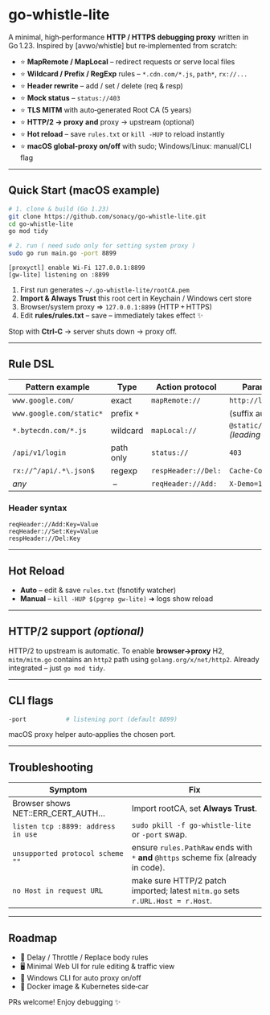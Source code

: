 # go‑whistle‑lite

A minimal, high‑performance **HTTP / HTTPS debugging proxy** written in Go 1.23.
Inspired by \[avwo/whistle] but re‑implemented from scratch:

* ⭐ **MapRemote / MapLocal**                – redirect requests or serve local files
* ⭐ **Wildcard / Prefix / RegExp** rules    – `*.cdn.com/*.js`, `path*`, `rx://...`
* ⭐ **Header rewrite**                      – add / set / delete (req & resp)
* ⭐ **Mock status**                         – `status://403`
* ⭐ **TLS MITM** with auto‑generated Root CA (5 years)
* ⭐ **HTTP/2 → proxy** **and** proxy → upstream (optional)
* ⭐ **Hot reload** – save `rules.txt` or `kill ‑HUP` to reload instantly
* ⭐ **macOS global‑proxy on/off** with sudo; Windows/Linux: manual/CLI flag

---

## Quick Start (macOS example)

```bash
# 1. clone & build (Go 1.23)
git clone https://github.com/sonacy/go-whistle-lite.git
cd go-whistle-lite
go mod tidy

# 2. run ( need sudo only for setting system proxy )
sudo go run main.go -port 8899
```

```
[proxyctl] enable Wi‑Fi 127.0.0.1:8899
[gw-lite] listening on :8899
```

1. First run generates `~/.go-whistle-lite/rootCA.pem`
2. **Import & Always Trust** this root cert in Keychain / Windows cert store
3. Browser/system proxy ⇒ `127.0.0.1:8899` (HTTP + HTTPS)
4. Edit **rules/rules.txt** – save – immediately takes effect ✨

Stop with **Ctrl‑C** → server shuts down → proxy off.

---

## Rule DSL

| Pattern example          | Type       | Action protocol     | Param example                              |
| ------------------------ | ---------- | ------------------- | ------------------------------------------ |
| `www.google.com/`        | exact      | `mapRemote://`      | `http://localhost:8080`                    |
| `www.google.com/static*` | prefix `*` |                     | (suffix auto‑append)                       |
| `*.bytecdn.com/*.js`     | wildcard   | `mapLocal://`       | `@static/override.js` *(leading @ = file)* |
| `/api/v1/login`          | path only  | `status://`         | `403`                                      |
| `rx://^/api/.*\.json$`   | regexp     | `respHeader://Del:` | `Cache-Control`                            |
| *any*                    |  –         | `reqHeader://Add:`  | `X-Demo=1`                                 |

### Header syntax

```
reqHeader://Add:Key=Value
reqHeader://Set:Key=Value
respHeader://Del:Key
```

---

## Hot Reload

* **Auto** – edit & save `rules.txt` (fsnotify watcher)
* **Manual** – `kill -HUP $(pgrep gw-lite)`  ➜ logs show reload

---

## HTTP/2 support *(optional)*

HTTP/2 to upstream is automatic.
To enable **browser→proxy** H2, `mitm/mitm.go` contains an `http2` path using `golang.org/x/net/http2`. Already integrated – just `go mod tidy`.

---

## CLI flags

```bash
-port           # listening port (default 8899)
```

macOS proxy helper auto‑applies the chosen port.

---

## Troubleshooting

| Symptom                             | Fix                                                                                 |
| ----------------------------------- | ----------------------------------------------------------------------------------- |
| Browser shows NET::ERR\_CERT\_AUTH… | Import rootCA, set **Always Trust**.                                                |
| `listen tcp :8899: address in use`  | `sudo pkill -f go-whistle-lite` or `-port` swap.                                    |
| `unsupported protocol scheme ""`    | ensure `rules.PathRaw` ends with `*` **and** `@https` scheme fix (already in code). |
| `no Host in request URL`            | make sure HTTP/2 patch imported; latest `mitm.go` sets `r.URL.Host = r.Host`.       |

---

## Roadmap

* 🔧   Delay / Throttle / Replace body rules
* 🖥️   Minimal Web UI for rule editing & traffic view
* 🔧   Windows CLI for auto proxy on/off
* 🐳   Docker image & Kubernetes side‑car

PRs welcome!  Enjoy debugging ✨
